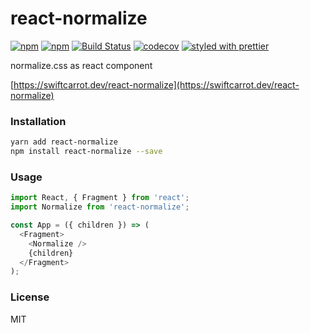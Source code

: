 # react-normalize

[![npm](https://img.shields.io/npm/v/react-normalize.svg)](https://www.npmjs.com/package/react-normalize)
[![npm](https://img.shields.io/npm/dm/react-normalize.svg)](https://www.npmjs.com/package/react-normalize)
[![Build Status](https://travis-ci.org/swiftcarrot/react-normalize.svg?branch=master)](https://travis-ci.org/swiftcarrot/react-normalize)
[![codecov](https://codecov.io/gh/swiftcarrot/react-normalize/branch/master/graph/badge.svg)](https://codecov.io/gh/swiftcarrot/react-normalize)
[![styled with prettier](https://img.shields.io/badge/styled_with-prettier-ff69b4.svg)](https://github.com/prettier/prettier)

normalize.css as react component

[https://swiftcarrot.dev/react-normalize](https://swiftcarrot.dev/react-normalize)

### Installation

```sh
yarn add react-normalize
npm install react-normalize --save
```

### Usage

```javascript
import React, { Fragment } from 'react';
import Normalize from 'react-normalize';

const App = ({ children }) => (
  <Fragment>
    <Normalize />
    {children}
  </Fragment>
);
```

### License

MIT
